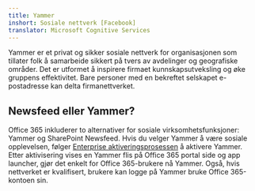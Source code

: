 ```yaml
---
title: Yammer
inshort: Sosiale nettverk [Facebook]
translator: Microsoft Cognitive Services
---
```


Yammer er et privat og sikker sosiale nettverk for organisasjonen som tillater folk å samarbeide sikkert på tvers av avdelinger og geografiske områder. Det er utformet å inspirere firmaet kunnskapsutveksling og øke gruppens effektivitet. Bare personer med en bekreftet selskapet e-postadresse kan delta firmanettverket.

## Newsfeed eller Yammer?
Office 365 inkluderer to alternativer for sosiale virksomhetsfunksjoner: Yammer og SharePoint Newsfeed. Hvis du velger Yammer å være sosiale opplevelsen, følger [Enterprise aktiveringsprosessen](https://support.office.com/en-us/article/Enterprise-Activation-process-4f924c74-87d2-49d0-a4f6-cba3ce2b0e7c) å aktivere Yammer. Etter aktivisering vises en Yammer flis på Office 365 portal side og app launcher, gjør det enkelt for Office 365-brukere nå Yammer. Også, hvis nettverket er kvalifisert, brukere kan logge på Yammer bruke Office 365-kontoen sin.



